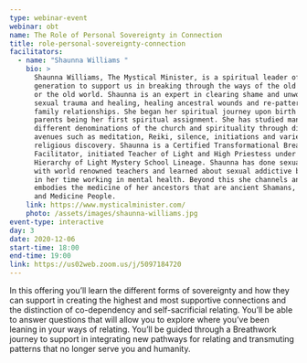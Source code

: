 ```yaml
---
type: webinar-event
webinar: obt
name: The Role of Personal Sovereignty in Connection
title: role-personal-sovereignty-connection
facilitators:
  - name: "Shaunna Williams "
    bio: >
      Shaunna Williams, The Mystical Minister, is a spiritual leader of our
      generation to support us in breaking through the ways of the old paradigms
      or the old world. Shaunna is an expert in clearing shame and unworthiness,
      sexual trauma and healing, healing ancestral wounds and re-patterning
      family relationships. She began her spiritual journey upon birth with her
      parents being her first spiritual assignment. She has studied many
      different denominations of the church and spirituality through different
      avenues such as meditation, Reiki, silence, initiations and varied
      religious discovery. Shaunna is a Certified Transformational Breath ®
      Facilitator, initiated Teacher of Light and High Priestess under the
      Hierarchy of Light Mystery School Lineage. Shaunna has done sexual studies
      with world renowned teachers and learned about sexual addictive behaviors
      in her time working in mental health. Beyond this she channels and
      embodies the medicine of her ancestors that are ancient Shamans, Guardians
      and Medicine People.
    link: https://www.mysticalminister.com/
    photo: /assets/images/shaunna-williams.jpg
event-type: interactive
day: 3
date: 2020-12-06
start-time: 18:00
end-time: 19:00
link: https://us02web.zoom.us/j/5097184720
---
```


In this offering you’ll learn the different forms of sovereignty and how they can support in creating the highest and most supportive connections and the distinction of co-dependency and self-sacrificial relating. You’ll be able to answer questions that will allow you to explore where you’ve been leaning in your ways of relating. You’ll be guided through a Breathwork journey to support in integrating new pathways for relating and transmuting patterns that no longer serve you and humanity. 
